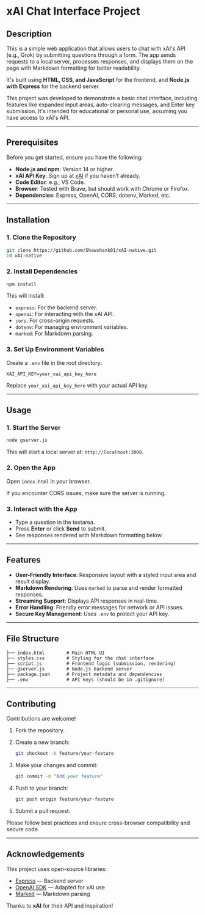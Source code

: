 

# xAI Chat Interface Project

## Description

This is a simple web application that allows users to chat with xAI's API (e.g., Grok) by submitting questions through a form. The app sends requests to a local server, processes responses, and displays them on the page with Markdown formatting for better readability.

It's built using **HTML, CSS, and JavaScript** for the frontend, and **Node.js with Express** for the backend server.

This project was developed to demonstrate a basic chat interface, including features like expanded input areas, auto-clearing messages, and Enter key submission. It's intended for educational or personal use, assuming you have access to xAI's API.

---

## Prerequisites

Before you get started, ensure you have the following:

- **Node.js and npm**: Version 14 or higher.
- **xAI API Key**: Sign up at [xAI](https://x.ai) if you haven’t already.
- **Code Editor**: e.g., VS Code.
- **Browser**: Tested with Brave, but should work with Chrome or Firefox.
- **Dependencies**: Express, OpenAI, CORS, dotenv, Marked, etc.

---

## Installation

### 1. Clone the Repository

```bash
git clone https://github.com/Shawshank01/xAI-native.git
cd xAI-native
```

### 2. Install Dependencies

```bash
npm install
```

This will install:

- `express`: For the backend server.
- `openai`: For interacting with the xAI API.
- `cors`: For cross-origin requests.
- `dotenv`: For managing environment variables.
- `marked`: For Markdown parsing.

### 3. Set Up Environment Variables

Create a `.env` file in the root directory:

```env
XAI_API_KEY=your_xai_api_key_here
```

Replace `your_xai_api_key_here` with your actual API key.

---

## Usage

### 1. Start the Server

```bash
node gserver.js
```

This will start a local server at: `http://localhost:3000`.

### 2. Open the App

Open `index.html` in your browser.

If you encounter CORS issues, make sure the server is running.

### 3. Interact with the App

- Type a question in the textarea.
- Press **Enter** or click **Send** to submit.
- See responses rendered with Markdown formatting below.

---

## Features

- **User-Friendly Interface**: Responsive layout with a styled input area and result display.
- **Markdown Rendering**: Uses `marked` to parse and render formatted responses.
- **Streaming Support**: Displays API responses in real-time.
- **Error Handling**: Friendly error messages for network or API issues.
- **Secure Key Management**: Uses `.env` to protect your API key.

---

## File Structure

```
├── index.html        # Main HTML UI
├── styles.css        # Styling for the chat interface
├── script.js         # Frontend logic (submission, rendering)
├── gserver.js        # Node.js backend server
├── package.json      # Project metadata and dependencies
├── .env              # API keys (should be in .gitignore)
```

---

## Contributing

Contributions are welcome!

1. Fork the repository.
2. Create a new branch:

   ```bash
   git checkout -b feature/your-feature
   ```

3. Make your changes and commit:

   ```bash
   git commit -m "Add your feature"
   ```

4. Push to your branch:

   ```bash
   git push origin feature/your-feature
   ```

5. Submit a pull request.

Please follow best practices and ensure cross-browser compatibility and secure code.

---

## Acknowledgements

This project uses open-source libraries:

- [Express](https://expressjs.com/) — Backend server
- [OpenAI SDK](https://www.npmjs.com/package/openai) — Adapted for xAI use
- [Marked](https://github.com/markedjs/marked) — Markdown parsing

Thanks to **xAI** for their API and inspiration!